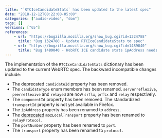 ```yaml
---
title: "`RTCIceCandidateStats` has been updated to the latest spec"
date: "2018-12-12T08:22:00-05:00"
categories: ["audio-video", "dom"]
tags: []
versions: ["65"]
references:
    - url: "https://bugzilla.mozilla.org/show_bug.cgi?id=1324788"
      title: "Bug 1324788 - Update RTCIceCandidateStats to spec"
    - url: "https://bugzilla.mozilla.org/show_bug.cgi?id=1489040"
      title: "Bug 1489040 - WebRTC ICE candidate stats ipAddress needs to be renamed"
---
```

The implementation of the `RTCIceCandidateStats` dictionary has been updated to the current WebRTC spec. The backward incompatible changes include:

* The deprecated `candidateId` property has been removed.
* The `candidateType` enum members has been renamed. `serverreflexive`, `peerreflexive` and `relayed` are now `srflx`, `prflx` and `relay` respectively.
* The `componentId` property has been removed. The standardized `transportId` property is not yet available in Firefox.
* The `ipAddress` property has been renamed to `address`.
* The [deprecated](https://www.fxsitecompat.com/en-CA/docs/2018/rtcicecandidatestats-mozlocaltransport-has-been-deprecated/) `mozLocalTransport` property has been renamed to `relayProtocol`.
* The `portNumber` property has been renamed to `port`.
* The `transport` property has been renamed to `protocol`.
